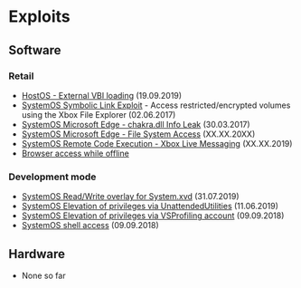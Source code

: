 # Exploits

## Software

### Retail
- [HostOS - External VBI loading](external-vbi-loading.md) (19.09.2019)
- [SystemOS Symbolic Link Exploit](file-explorer-symbolic-links.md) - Access restricted/encrypted volumes using the Xbox File Explorer (02.06.2017)
- [SystemOS Microsoft Edge - chakra.dll Info Leak](ms-edge-exploit-cve-2016-7200.md) (30.03.2017)
- [SystemOS Microsoft Edge - File System Access](Edge-Browser-File-System-Exposure.md) (XX.XX.20XX)
- [SystemOS Remote Code Execution - Xbox Live Messaging](https://titleos.dev/xploring-xbox/) (XX.XX.2019)
- [Browser access while offline](browser-access-while-offline.md)

### Development mode
- [SystemOS Read/Write overlay for System.xvd](devmode-systemxvd-read-write.md) (31.07.2019)
- [SystemOS Elevation of privileges via UnattendedUtilities](devmode-unattended-utilities.md) (11.06.2019)
- [SystemOS Elevation of privileges via VSProfiling account](devmode-priv-escalation-vsprofiling.md) (09.09.2018)
- [SystemOS shell access](setup-dev-mode.md#using-ssh) (09.09.2018)

## Hardware
- None so far
